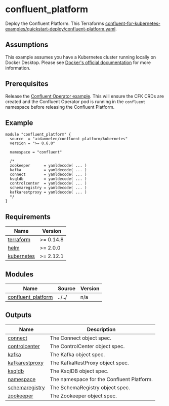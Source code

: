 # confluent_platform

Deploy the Confluent Platform. This Terraforms [confluent-for-kubernetes-examples/quickstart-deploy/confluent-platform.yaml](https://github.com/confluentinc/confluent-kubernetes-examples/blob/master/quickstart-deploy/confluent-platform.yaml).

## Assumptions

This example assumes you have a Kubernetes cluster running locally on Docker Desktop. Please see [Docker's official documentation](https://docs.docker.com/desktop/kubernetes/) for more information.

## Prerequisites

Release the [Confluent Operator example](https://github.com/aidanmelen/terraform-kubernetes-confluent-platform/tree/main/examples/confluent_operator). This will ensure the CFK CRDs are created and the Confluent Operator pod is running in the `confluent` namespace before releasing the Confluent Platform.

<!-- BEGINNING OF PRE-COMMIT-TERRAFORM DOCS HOOK -->

## Example

```hcl
module "confluent_platform" {
  source  = "aidanmelen/confluent-platform/kubernetes"
  version = ">= 0.6.0"

  namespace = "confluent"

  /*
  zookeeper      = yamldecode( ... )
  kafka          = yamldecode( ... )
  connect        = yamldecode( ... )
  ksqldb         = yamldecode( ... )
  controlcenter  = yamldecode( ... )
  schemaregistry = yamldecode( ... )
  kafkarestproxy = yamldecode( ... )
  */
}
```

## Requirements

| Name | Version |
|------|---------|
| <a name="requirement_terraform"></a> [terraform](#requirement\_terraform) | >= 0.14.8 |
| <a name="requirement_helm"></a> [helm](#requirement\_helm) | >= 2.0.0 |
| <a name="requirement_kubernetes"></a> [kubernetes](#requirement\_kubernetes) | >= 2.12.1 |
## Modules

| Name | Source | Version |
|------|--------|---------|
| <a name="module_confluent_platform"></a> [confluent\_platform](#module\_confluent\_platform) | ../../ | n/a |
## Outputs

| Name | Description |
|------|-------------|
| <a name="output_connect"></a> [connect](#output\_connect) | The Connect object spec. |
| <a name="output_controlcenter"></a> [controlcenter](#output\_controlcenter) | The ControlCenter object spec. |
| <a name="output_kafka"></a> [kafka](#output\_kafka) | The Kafka object spec. |
| <a name="output_kafkarestproxy"></a> [kafkarestproxy](#output\_kafkarestproxy) | The KafkaRestProxy object spec. |
| <a name="output_ksqldb"></a> [ksqldb](#output\_ksqldb) | The KsqlDB object spec. |
| <a name="output_namespace"></a> [namespace](#output\_namespace) | The namespace for the Confluent Platform. |
| <a name="output_schemaregistry"></a> [schemaregistry](#output\_schemaregistry) | The SchemaRegistry object spec. |
| <a name="output_zookeeper"></a> [zookeeper](#output\_zookeeper) | The Zookeeper object spec. |
<!-- END OF PRE-COMMIT-TERRAFORM DOCS HOOK -->
